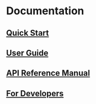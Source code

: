 # Documentation

## [Quick Start](./get_started)

## [User Guide](./user_guide/01_debug_tips)

## [API Reference Manual](./documents)

## [For Developers](./resources/dev_notes/00_setup_devenv)